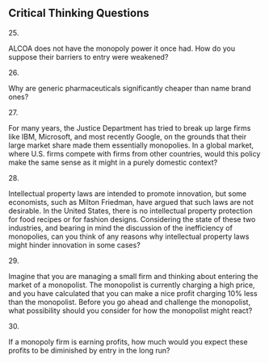 ## Critical Thinking Questions

25\.

ALCOA does not have the monopoly power it once had. How do you suppose
their barriers to entry were weakened?

26\.

Why are generic pharmaceuticals significantly cheaper than name brand
ones?

27\.

For many years, the Justice Department has tried to break up large firms
like IBM, Microsoft, and most recently Google, on the grounds that their
large market share made them essentially monopolies. In a global market,
where U.S. firms compete with firms from other countries, would this
policy make the same sense as it might in a purely domestic context?

28\.

Intellectual property laws are intended to promote innovation, but some
economists, such as Milton Friedman, have argued that such laws are not
desirable. In the United States, there is no intellectual property
protection for food recipes or for fashion designs. Considering the
state of these two industries, and bearing in mind the discussion of the
inefficiency of monopolies, can you think of any reasons why
intellectual property laws might hinder innovation in some cases?

29\.

Imagine that you are managing a small firm and thinking about entering
the market of a monopolist. The monopolist is currently charging a high
price, and you have calculated that you can make a nice profit charging
10% less than the monopolist. Before you go ahead and challenge the
monopolist, what possibility should you consider for how the monopolist
might react?

30\.

If a monopoly firm is earning profits, how much would you expect these
profits to be diminished by entry in the long run?
